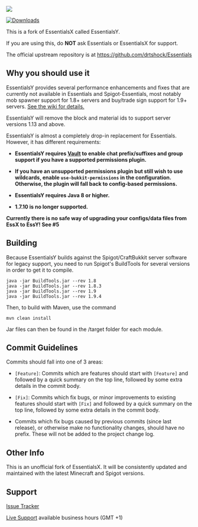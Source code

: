 ![](https://mc.jumpy91.de/essentialsy.png)

[![Downloads](https://i.imgur.com/MMc0PJY.png)](https://ci.jumpy91.de/job/EssentialsY/)

This is a fork of EssentialsX called EssentialsY.

If you are using this, do **NOT** ask Essentials or EssentialsX for support.

The official upstream repository is at https://github.com/drtshock/Essentials

Why you should use it
--------

EssentialsY provides several performance enhancements and fixes that are currently not available in Essentials and Spigot-Essentials, most notably mob spawner support for 1.8+ servers and buy/trade sign support for 1.9+ servers. [See the wiki for details.](https://github.com/MiniDigger/EssentialsY/wiki)  

EssentialsY will remove the block and material ids to support server versions 1.13 and above.

EssentialsY is almost a completely drop-in replacement for Essentials. However, it has different requirements:

* **EssentialsY requires [Vault](http://dev.bukkit.org/bukkit-plugins/vault/) to enable chat prefix/suffixes and group support if you have a supported permissions plugin.**

* **If you have an unsupported permissions plugin but still wish to use wildcards, enable `use-bukkit-permissions` in the configuration. Otherwise, the plugin will fall back to config-based permissions.**

* **EssentialsY requires Java 8 or higher.**

* **1.7.10 is no longer supported.**

**Currently there is no safe way of upgrading your configs/data files from EssX to EssY! See #5**

Building
--------

Because EssentialsY builds against the Spigot/CraftBukkit server software for legacy support, you need to run Spigot's BuildTools for several versions in order to get it to compile.

```
java -jar BuildTools.jar --rev 1.8
java -jar BuildTools.jar --rev 1.8.3
java -jar BuildTools.jar --rev 1.9
java -jar BuildTools.jar --rev 1.9.4
```

Then, to build with Maven, use the command
```
mvn clean install
```

Jar files can then be found in the /target folder for each module.


Commit Guidelines
-----------------

Commits should fall into one of 3 areas:

- `[Feature]`: Commits which are features should start with `[Feature]` and followed by a quick summary on the top line, followed by some extra details in the commit body.

- `[Fix]`: Commits which fix bugs, or minor improvements to existing features should start with `[Fix]` and followed by a quick summary on the top line, followed by some extra details in the commit body.

- Commits which fix bugs caused by previous commits (since last release), or otherwise make no functionality changes, should have no prefix.  These will not be added to the project change log.


Other Info
-----------------

This is an unofficial fork of EssentialsX. It will be consistently updated and maintained with the latest Minecraft and Spigot versions.

Support
-----------------
[Issue Tracker](https://github.com/MiniDigger/EssentialsY/issues)

[Live Support](http://webchat.esper.net/?channels=essentialsy&prompt=1) available business hours (GMT +1)
